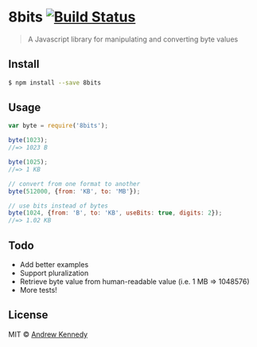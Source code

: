 # 8bits [![Build Status](https://travis-ci.org/akenn/8bits.svg?branch=master)](https://travis-ci.org/akenn/8bits)

> A Javascript library for manipulating and converting byte values

## Install

```sh
$ npm install --save 8bits
```

## Usage

```js
var byte = require('8bits');

byte(1023);
//=> 1023 B

byte(1025);
//=> 1 KB

// convert from one format to another
byte(512000, {from: 'KB', to: 'MB'});

// use bits instead of bytes
byte(1024, {from: 'B', to: 'KB', useBits: true, digits: 2});
//=> 1.02 KB
```

## Todo

- Add better examples
- Support pluralization
- Retrieve byte value from human-readable value (i.e. 1 MB => 1048576)
- More tests!

## License

MIT © [Andrew Kennedy](https://akenn.org)

